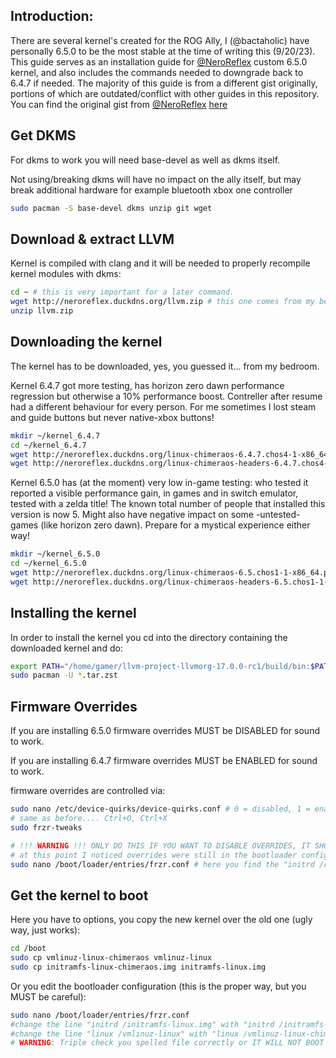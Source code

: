 ## Introduction:
There are several kernel's created for the ROG Ally, I (@bactaholic) have personally 6.5.0 to be the most stable at the time of writing this (9/20/23). This guide serves as an installation guide for [@NeroReflex](https://github.com/NeroReflex) custom 6.5.0 kernel, and also includes the commands needed to downgrade back to 6.4.7 if needed. The majority of this guide is from a different gist originally, portions of which are outdated/conflict with other guides in this repository. You can find the original gist from [@NeroReflex](https://github.com/NeroReflex) [here](https://gist.github.com/NeroReflex/e546ca365b86d3ef226ea4a085bfae43)

## Get DKMS
For dkms to work you will need base-devel as well as dkms itself.

Not using/breaking dkms will have no impact on the ally itself, but may break additional hardware for example bluetooth xbox one controller

```sh
sudo pacman -S base-devel dkms unzip git wget
```

## Download & extract LLVM
Kernel is compiled with clang and it will be needed to properly recompile kernel modules with dkms:

```sh
cd ~ # this is very important for a later command.
wget http://neroreflex.duckdns.org/llvm.zip # this one comes from my bedroom: please be patient
unzip llvm.zip
```

## Downloading the kernel
The kernel has to be downloaded, yes, you guessed it... from my bedroom.

Kernel 6.4.7 got more testing, has horizon zero dawn performance regression but otherwise a 10% performance boost.
Contreller after resume had a different behaviour for every person. For me sometimes I lost steam and guide buttons but never native-xbox buttons!

```sh
mkdir ~/kernel_6.4.7
cd ~/kernel_6.4.7
wget http://neroreflex.duckdns.org/linux-chimeraos-6.4.7.chos4-1-x86_64.pkg.tar.zst
wget http://neroreflex.duckdns.org/linux-chimeraos-headers-6.4.7.chos4-1-x86_64.pkg.tar.zst
```

Kernel 6.5.0 has (at the moment) very low in-game testing: who tested it reported a visible performance gain, in games and in switch emulator, tested with a zelda title!
The known total number of people that installed this version is now 5.
Might also have negative impact on some -untested- games (like horizon zero dawn).
Prepare for a mystical experience either way!
```sh
mkdir ~/kernel_6.5.0
cd ~/kernel_6.5.0
wget http://neroreflex.duckdns.org/linux-chimeraos-6.5.chos1-1-x86_64.pkg.tar.zst
wget http://neroreflex.duckdns.org/linux-chimeraos-headers-6.5.chos1-1-x86_64.pkg.tar.zst
```

## Installing the kernel
In order to install the kernel you cd into the directory containing the downloaded kernel and do:

```sh
export PATH="/home/gamer/llvm-project-llvmorg-17.0.0-rc1/build/bin:$PATH"
sudo pacman -U *.tar.zst
```

## Firmware Overrides
If you are installing 6.5.0 firmware overrides MUST be DISABLED for sound to work.

If you are installing 6.4.7 firmware overrides MUST be ENABLED for sound to work.

firmware overrides are controlled via:
```sh
sudo nano /etc/device-quirks/device-quirks.conf # 0 = disabled, 1 = enabled
# same as before.... Ctrl+O, Ctrl+X
sudo frzr-tweaks

# !!! WARNING !!! ONLY DO THIS IF YOU WANT TO DISABLE OVERRIDES, IT SHOULD HOWEVER NOT BE NEEDED
# at this point I noticed overrides were still in the bootloader config file, I just:
sudo nano /boot/loader/entries/frzr.conf # here you find the "initrd /rog_ally_0x58_acpi_override" line with ally quirks and comment it (place # in front of the correct line)
```

## Get the kernel to boot
Here you have to options, you copy the new kernel over the old one (ugly way, just works):

```sh
cd /boot
sudo cp vmlinuz-linux-chimeraos vmlinuz-linux
sudo cp initramfs-linux-chimeraos.img initramfs-linux.img
```

Or you edit the bootloader configuration (this is the proper way, but you MUST be careful):
```sh
sudo nano /boot/loader/entries/frzr.conf
#change the line "initrd /initramfs-linux.img" with "initrd /initramfs-linux-chimeraos.img"
#change the line "linux /vmlinuz-linux" with "linux /vmlinuz-linux-chimeraos"
# WARNING: Triple check you spelled file correctly or IT WILL NOT BOOT AND THE CONSOLE WILL BE DEAD!!!
```
